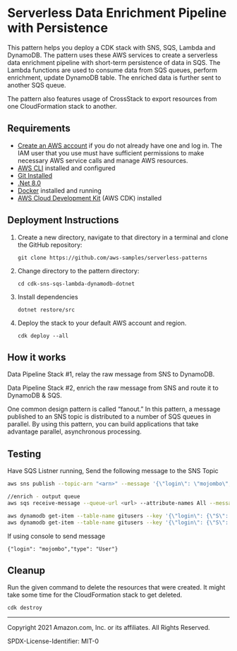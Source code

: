 # Serverless Data Enrichment Pipeline with Persistence

This pattern helps you deploy a CDK stack with SNS, SQS, Lambda and DynamoDB. The pattern uses these AWS services to create a serverless data enrichment pipeline with short-term persistence of data in SQS. The Lambda functions are used to consume data from SQS queues, perform enrichment, update DynamoDB table. The enriched data is further sent to another SQS queue.

The pattern also features usage of CrossStack to export resources from one CloudFormation stack to another.

## Requirements

* [Create an AWS account](https://portal.aws.amazon.com/gp/aws/developer/registration/index.html) if you do not already have one and log in. The IAM user that you use must have sufficient permissions to make necessary AWS service calls and manage AWS resources.
* [AWS CLI](https://docs.aws.amazon.com/cli/latest/userguide/install-cliv2.html) installed and configured
* [Git Installed](https://git-scm.com/book/en/v2/Getting-Started-Installing-Git)
* [.Net 8.0](https://dotnet.microsoft.com/en-us/download/dotnet/8.0)
* [Docker](https://docs.docker.com/get-docker/) installed and running
* [AWS Cloud Development Kit](https://docs.aws.amazon.com/cdk/latest/guide/cli.html) (AWS CDK) installed

## Deployment Instructions

1. Create a new directory, navigate to that directory in a terminal and clone the GitHub repository:
    ``` 
    git clone https://github.com/aws-samples/serverless-patterns
    ```
2. Change directory to the pattern directory:
    ```
    cd cdk-sns-sqs-lambda-dynamodb-dotnet
    ```
3. Install dependencies
    ```
    dotnet restore/src
    ```

4. Deploy the stack to your default AWS account and region.
    ```
    cdk deploy --all
    ```

## How it works

Data Pipeline Stack #1, relay the raw message from SNS to DynamoDB.

Data Pipeline Stack #2, enrich the raw message from SNS and route it to DynamoDB & SQS. 

One common design pattern is called “fanout.” In this pattern, a message published to an SNS topic is distributed to a number of SQS queues in parallel. By using this pattern, you can build applications that take advantage parallel, asynchronous processing.

## Testing

Have SQS Listner running, Send the following message to the SNS Topic 

``` bash
aws sns publish --topic-arn "<arn>" --message '{\"login\": \"mojombo\",\"type\": \"User\"}'

//enrich - output queue
aws sqs receive-message --queue-url <url> --attribute-names All --message-attribute-names All --max-number-of-messages 10

aws dynamodb get-item --table-name gitusers --key '{\"login\": {\"S\": \"mojombo\"},\"datatype\": {\"S\": \"enriched\"}}'
aws dynamodb get-item --table-name gitusers --key '{\"login\": {\"S\": \"mojombo\"},\"datatype\": {\"S\": \"rawdata\"}}'

```

If using console to send message

```
{"login": "mojombo","type": "User"}
```


## Cleanup
 
Run the given command to delete the resources that were created. It might take some time for the CloudFormation stack to get deleted.
```
cdk destroy
```
----
Copyright 2021 Amazon.com, Inc. or its affiliates. All Rights Reserved.

SPDX-License-Identifier: MIT-0
